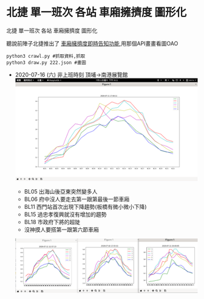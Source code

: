 # 北捷 單一班次 各站 車廂擁擠度 圖形化

北捷 單一班次 各站 車廂擁擠度 圖形化

聽說前陣子北捷推出了 [車廂擁擠度即時告知功能](https://udn.com/news/story/7323/4545992),用那個API畫畫看圖OAO  

```
python3 crawl.py #抓取資料,抓取
python3 draw.py 222.json #畫圖
```



- 2020-07-16 (六) 非上班時刻 頂埔->南港展覽館
    ![](https://github.com/chenliTW/MRT-analysis/raw/master/pic/one.png)
    - BL05 出海山後亞東突然變多人
    - BL06 府中沒人要走去第一跟第最後一節車廂
    - BL11 西門站首次出現下降趨勢(板橋有微小微小下降)
    - BL15 過忠孝復興就沒有增加的趨勢
    - BL18 市政府下將的超陡
    - 沒神摸人要搭第一跟第六節車廂

    ![](https://github.com/chenliTW/MRT-analysis/raw/master/pic/multi.png)